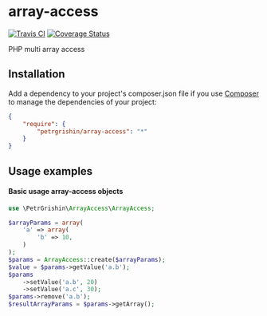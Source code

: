 array-access
============
[![Travis CI](https://travis-ci.org/petrgrishin/array-access.png "Travis CI")](https://travis-ci.org/petrgrishin/array-access)
[![Coverage Status](https://coveralls.io/repos/petrgrishin/array-access/badge.png?branch=master)](https://coveralls.io/r/petrgrishin/array-access?branch=master)

PHP multi array access

Installation
------------
Add a dependency to your project's composer.json file if you use [Composer](http://getcomposer.org/) to manage the dependencies of your project:
```json
{
    "require": {
        "petrgrishin/array-access": "*"
    }
}
```

Usage examples
--------------
#### Basic usage array-access objects
```php
use \PetrGrishin\ArrayAccess\ArrayAccess;

$arrayParams = array(
    'a' => array(
        'b' => 10,
    )
);
$params = ArrayAccess::create($arrayParams);
$value = $params->getValue('a.b');
$params
    ->setValue('a.b', 20)
    ->setValue('a.c', 30);
$params->remove('a.b');
$resultArrayParams = $params->getArray();
```